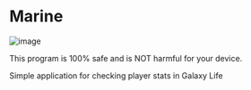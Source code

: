 # Marine

![image](https://user-images.githubusercontent.com/71133191/206916692-2d4371b3-6e80-4062-90e5-bf18d931eb0a.png)

This program is 100% safe and is NOT harmful for your device.

Simple application for checking player stats in Galaxy Life
